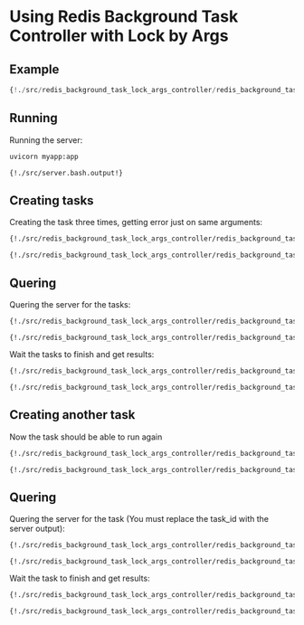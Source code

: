 # Using Redis Background Task Controller with Lock by Args

## Example

```python
{!./src/redis_background_task_lock_args_controller/redis_background_task_lock_args_controller.py!}
```

## Running

Running the server:

```bash
uvicorn myapp:app
```

```
{!./src/server.bash.output!}
```

## Creating tasks

Creating the task three times, getting error just on same arguments:

```bash
{!./src/redis_background_task_lock_args_controller/redis_background_task_lock_args_controller_curl.bash!}
```

```
{!./src/redis_background_task_lock_args_controller/redis_background_task_lock_args_controller_curl.bash.output!}
```

## Quering

Quering the server for the tasks:

```bash
{!./src/redis_background_task_lock_args_controller/redis_background_task_lock_args_controller_curl2.bash!}
```

```
{!./src/redis_background_task_lock_args_controller/redis_background_task_lock_args_controller_curl2.bash.output!}
```

Wait the tasks to finish and get results:


```bash
{!./src/redis_background_task_lock_args_controller/redis_background_task_lock_args_controller_curl3.bash!}
```

```
{!./src/redis_background_task_lock_args_controller/redis_background_task_lock_args_controller_curl3.bash.output!}
```

## Creating another task

Now the task should be able to run again

```bash
{!./src/redis_background_task_lock_args_controller/redis_background_task_lock_args_controller_curl4.bash!}
```

```
{!./src/redis_background_task_lock_args_controller/redis_background_task_lock_args_controller_curl4.bash.output!}
```

## Quering

Quering the server for the task (You must replace the task_id with the server output):

```bash
{!./src/redis_background_task_lock_args_controller/redis_background_task_lock_args_controller_curl5.bash!}
```

```
{!./src/redis_background_task_lock_args_controller/redis_background_task_lock_args_controller_curl5.bash.output!}
```

Wait the task to finish and get results:


```bash
{!./src/redis_background_task_lock_args_controller/redis_background_task_lock_args_controller_curl6.bash!}
```

```
{!./src/redis_background_task_lock_args_controller/redis_background_task_lock_args_controller_curl6.bash.output!}
```
